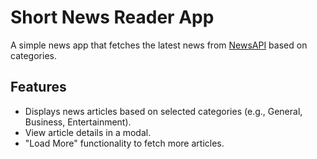 # Short News Reader App

A simple news app that fetches the latest news from [NewsAPI](https://newsapi.org/) based on categories.

## Features
- Displays news articles based on selected categories (e.g., General, Business, Entertainment).
- View article details in a modal.
- "Load More" functionality to fetch more articles.